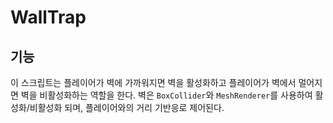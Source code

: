 # WallTrap
## 기능
이 스크립트는 플레이어가 벽에 가까워지면 벽을 활성화하고 플레이어가 벽에서 멀어지면 벽을 비활성화하는 역할을 한다. 벽은 `BoxCollider`와 `MeshRenderer`를 사용하여 활성화/비활성화 되며, 플레이어와의 거리 기반응로 제어된다.
